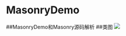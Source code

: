 # MasonryDemo
##MasonryDemo和Masonry源码解析
##类图
![](http://images2015.cnblogs.com/blog/545446/201605/545446-20160510095722015-1054100603.png)
